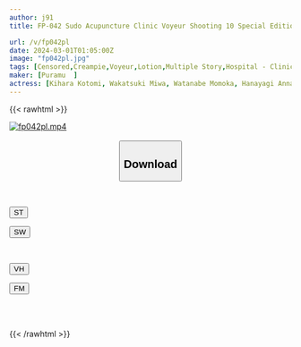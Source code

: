```yaml
---
author: j91
title: FP-042 Sudo Acupuncture Clinic Voyeur Shooting 10 Special Edition A Kyoto-accented Beppin Who Is Trying To Conceive, Has Big Boobs And A Lewd Body! Lose Yourself In Oil And Have A Pleasurable Orgasm

url: /v/fp042pl
date: 2024-03-01T01:05:00Z
image: "fp042pl.jpg"
tags: [Censored,Creampie,Voyeur,Lotion,Multiple Story,Hospital - Clinic	 ]
maker: [Puramu  ]
actress: [Kihara Kotomi, Wakatsuki Miwa, Watanabe Momoka, Hanayagi Anna ]
---
```



{{< rawhtml >}}

<div class="video" data-videoid="jaK4YKxoyyuaDW">
    <a href="javascript:;">
        <img src="/v/fp042pl/fp042pl.jpg" width="WIDTH" height="HEIGHT" alt="fp042pl.mp4" loading="lazy">
    </a>
</div>

<script type="text/javascript" src="https://j91.asia/asset/on-demand-st.js"></script>

<br>
  <link rel="stylesheet" href="https://j91.asia/asset/bs5.css">
  
  <center>
  <button class="btn btn-primary" type="button" data-bs-toggle="collapse" data-bs-target=".multi-collapse" aria-expanded="false" aria-controls="multiCollapseExample1 multiCollapseExample2"><h2>Download</h2></button></center>
</p>
<div class="row">
  <div class="col">
    <div class="collapse multi-collapse" id="multiCollapseExample1">
      <div class="card card-body">
	      	      <br>
<div class="buttons">  
<p><a href="https://streamtape.to/v/jaK4YKxoyyuaDW" target="_blank"><button class="btn-hover color-3"><i class="fa fa-download"></i> ST</button></a></p>
<p><a href="https://cdnwish.com/3e1kuktbo228" target="_blank"><button class="btn-hover color-2"><i class="fa fa-download"></i> SW</button></a></p></div>
    </div>
  </div>
</div>
  <div class="col">
    <div class="collapse multi-collapse" id="multiCollapseExample2">
      <div class="card card-body">
	      <br>
<div class="buttons">
<p><a href="https://vidhidepro.com/f/h2wcs3yutjss"><button class="btn-hover color-9"><i class="fa fa-download"></i> VH</button></a></p>
<p><a href="https://filemoon.sx/d/16kvr25kdz5u"><button class="btn-hover color-8"><i class="fa fa-download"></i> FM</button></a></p></div>
<br><br>
      </div>
    </div>
  </div>
</div>

{{< /rawhtml >}}